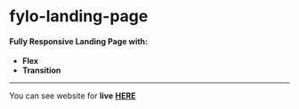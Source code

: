 # fylo-landing-page

#### __Fully Responsive Landing Page__ with: <br>
+  __Flex__
+  __Transition__
___
You can see website for __live__ [__HERE__](https://shakurt.github.io/fylo-landing-page/)

